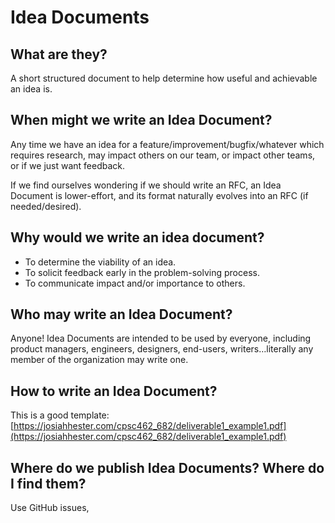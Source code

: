 # Idea Documents

## What are they?

A short structured document to help determine how useful and achievable an idea is.

## When might we write an Idea Document?

Any time we have an idea for a feature/improvement/bugfix/whatever which requires research, may impact others on our team, or impact other teams, or if we just want feedback.

If we find ourselves wondering if we should write an RFC, an Idea Document is lower-effort, and its format naturally evolves into an RFC (if needed/desired).

## Why would we write an idea document?

- To determine the viability of an idea.
- To solicit feedback early in the problem-solving process.
- To communicate impact and/or importance to others.

## Who may write an Idea Document?

Anyone! Idea Documents are intended to be used by everyone, including product managers, engineers, designers, end-users, writers…literally any member of the organization may write one.

## How to write an Idea Document?

This is a good template: [https://josiahhester.com/cpsc462_682/deliverable1_example1.pdf](https://josiahhester.com/cpsc462_682/deliverable1_example1.pdf)

## Where do we publish Idea Documents? Where do I find them?

Use GitHub issues, 
<!--stackedit_data:
eyJoaXN0b3J5IjpbMTIyNjkwODgyOCwtMTA3Njc0MDA4MF19
-->